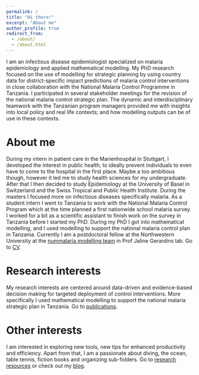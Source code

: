 ```yaml
---
permalink: /
title: "Hi there!"
excerpt: "About me"
author_profile: true
redirect_from: 
  - /about/
  - /about.html
---
```


I am an infectious disease epidemiologist specialized on malaria epidemiology and applied mathematical modelling. 
My PhD research focused on the use of modelling for strategic planning by using country data for district-specific 
impact predictions of malaria control interventions in close collaboration with the National Malaria Control Programme in Tanzania.
I participated in several stakeholder meetings for the revision of the national malaria control strategic plan.
The dynamic and interdisciplinary teamwork with the Tanzanian program managers provided me with insights into local policy and real life contexts; 
and how modelling outputs can be of use in these contexts. 



About me
======
During my intern in patient care in the Marienhospital in Stuttgart, I developed the interest in public health, to ideally prevent individuals to even have to come to the hospital in the first place.
Maybe a too ambitious though, however it led me to study health sciences for my undergraduate. After that I then decided to study Epidemiology at the University of Basel in Switzerland and the Swiss Tropical and Public Health Institute. 
During the masters I focused more on infectious diseases specifically malaria. 
As a student intern I went to Tanzania to work with the National Malaria Control Program which at the time planned a first nationwide school malaria survey. 
I worked  for a bit as a scientific assistant to finish work on the survey in Tanzania before I started my PhD. 
During my PhD I got into mathematical modelling, and I used modelling to support the national malaria control plan in Tanzania. 
Currently I am a postdoctoral fellow at the Northwestern University at the [nummalaria modelling team](https://www.numalariamodeling.org/) in Prof Jaline Gerardins lab.
Go to [CV](https://manuelarunge.github.io/cv/). 


Research interests
======
My research interests are centered around data-driven and evidence-based decision making for targeted deployment of control interventions. 
More specifically I used mathematical modelling to support the national malaria strategic plan in Tanzania. 
Go to [publications](https://manuelarunge.github.io/publications/). 


Other interests 
===== 
I am interested in exploring new tools, new tips for enhanced productivity and efficiency. 
Apart from that, I am a passionate about diving, the ocean, table tennis, fiction books and organizing sub-folders.
Go to [research resources](https://manuelarunge.github.io/research_resources/) or check out my [blog](https://manuelarunge.github.io/blog/). 
